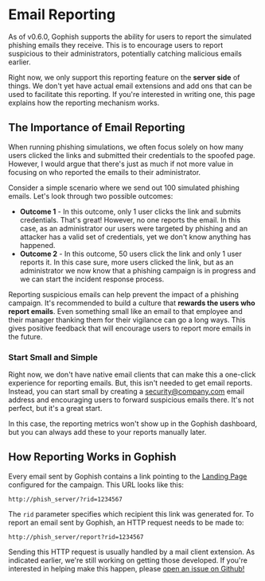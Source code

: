 # Email Reporting

As of v0.6.0, Gophish supports the ability for users to report the simulated phishing emails they receive. This is to encourage users to report suspicious to their administrators, potentially catching malicious emails earlier.

Right now, we only support this reporting feature on the **server side** of things. We don't yet have actual email extensions and add ons that can be used to facilitate this reporting. If you're interested in writing one, this page explains how the reporting mechanism works.

## The Importance of Email Reporting

When running phishing simulations, we often focus solely on how many users clicked the links and submitted their credentials to the spoofed page. However, I would argue that there's just as much if not more value in focusing on who reported the emails to their administrator.

Consider a simple scenario where we send out 100 simulated phishing emails. Let's look through two possible outcomes:

* **Outcome 1** - In this outcome, only 1 user clicks the link and submits credentials. That's great! However, no one reports the email. In this case, as an administrator our users were targeted by phishing and an attacker has a valid set of credentials, yet we don't know anything has happened.
* **Outcome 2** - In this outcome, 50 users click the link and only 1 user reports it. In this case sure, more users clicked the link, but as an administrator we now know that a phishing campaign is in progress and we can start the incident response process.

Reporting suspicious emails can help prevent the impact of a phishing campaign. It's recommended to build a culture that **rewards the users who report emails**. Even something small like an email to that employee and their manager thanking them for their vigilance can go a long ways. This gives positive feedback that will encourage users to report more emails in the future.

### Start Small and Simple

Right now, we don't have native email clients that can make this a one-click experience for reporting emails. But, this isn't needed to get email reports. Instead, you can start small by creating a security@company.com email address and encouraging users to forward suspicious emails there. It's not perfect, but it's a great start.

In this case, the reporting metrics won't show up in the Gophish dashboard, but you can always add these to your reports manually later.

## How Reporting Works in Gophish

Every email sent by Gophish contains a link pointing to the [Landing Page](landing-pages.md) configured for the campaign. This URL looks like this:

```text
http://phish_server/?rid=1234567
```

The `rid` parameter specifies which recipient this link was generated for. To report an email sent by Gophish, an HTTP request needs to be made to:

```text
http://phish_server/report?rid=1234567
```

Sending this HTTP request is usually handled by a mail client extension. As indicated earlier, we're still working on getting those developed. If you're interested in helping make this happen, please [open an issue on Github!](https://github.com/gophish/gophish/issues)

